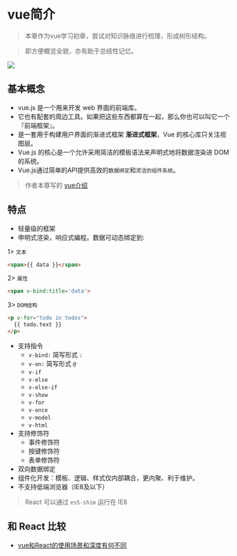 # vue简介

> 本章作为vue学习初章，尝试对知识脉络进行梳理，形成树形结构。

> 即方便概览全貌，亦有助于总结性记忆。

![](https://ws2.sinaimg.cn/large/006tNc79ly1foo802hlfgj30kb0jwdi4.jpg)

<!-- toc -->

## 基本概念

- vue.js 是一个用来开发 web 界面的前端库。
- 它也有配套的周边工具。如果把这些东西都算在一起，那么你也可以叫它一个『前端框架』。
- 是一套用于构建用户界面的渐进式框架 __渐进式框架__，Vue 的核心库只关注视图层。
- Vue.js 的核心是一个允许采用简洁的模板语法来声明式地将数据渲染进 DOM 的系统。
- Vue.js通过简单的API提供高效的`数据绑定`和`灵活的组件系统`。

> 作者本尊写的 [vue介绍](https://zhuanlan.zhihu.com/evanyou/20302927)

## 特点

- 轻量级的框架
- 申明式渲染，响应式编程。数据可动态绑定到:

1> `文本`

```html
<span>{{ data }}</span>
```

2> `属性`

```html
<span v-bind:title='data'>
```

3> `DOM结构`

```html
<p v-for="todo in todos">
  {{ todo.text }}
</p>
```

- 支持指令
  - `v-bind:` 简写形式 `:`
  - `v-on:` 简写形式 `@`
  - `v-if`
  - `v-else`
  - `v-else-if`
  - `v-show`
  - `v-for`
  - `v-once`
  - `v-model`
  - `v-html`
- 支持修饰符
  - 事件修饰符
  - 按键修饰符
  - 表单修饰符
- 双向数据绑定
- 组件化开发：模板、逻辑、样式仅内部耦合，更内聚、利于维护。
- 不支持低端浏览器（IE8及以下）

> React 可以通过 `es5-shim` 运行在 IE8

## 和 React 比较

- [vue和React的使用场景和深度有何不同](https://www.zhihu.com/question/31585377)

